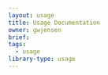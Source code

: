 ```yaml
---
layout: usage
title: Usage Documentation
owner: gwjensen
brief: 
tags:
  - usage
library-type: usage
---
```



